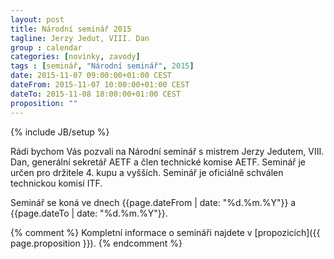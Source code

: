 ```yaml
---
layout: post
title: Národní seminář 2015
tagline: Jerzy Jedut, VIII. Dan
group : calendar
categories: [novinky, zavody]
tags : [seminář, "Národní seminář", 2015]
date: 2015-11-07 09:00:00+01:00 CEST
dateFrom: 2015-11-07 10:00:00+01:00 CEST
dateTo: 2015-11-08 18:00:00+01:00 CEST
proposition: ""
---
```

{% include JB/setup %}

Rádi bychom Vás pozvali na Národní seminář s mistrem Jerzy Jedutem, VIII. Dan, generální sekretář AETF a člen technické komise AETF.
Seminář je určen pro držitele 4. kupu a vyšších. Seminář je oficiálně schválen technickou komisí ITF.

Seminář se koná ve dnech {{page.dateFrom | date: "%d.%m.%Y"}} a {{page.dateTo | date: "%d.%m.%Y"}}.

{% comment %}
Kompletní informace o semináři najdete v [propozicích]({{ page.proposition }}).
{% endcomment %}
